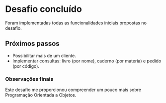 # Desafio concluído

Foram implementadas todas as funcionalidades iniciais propostas no desafio.

## Próximos passos
* Possibilitar mais de um cliente.
* Implementar consultas: livro (por nome), caderno (por materia) e pedido (por código).

### Observações finais

Este desafio me proporcionou compreender um pouco mais sobre Programação Orientada a Objetos.
